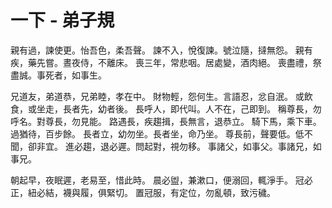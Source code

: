 # 一下 - 弟子規

親有過，諫使更。怡吾色，柔吾聲。
諫不入，悅復諫。號泣隨，撻無怨。
親有疾，藥先嘗。晝夜侍，不離床。
喪三年，常悲咽。居處變，酒肉絕。
喪盡禮，祭盡誠。事死者，如事生。

兄道友，弟道恭，兄弟睦，孝在中。
財物輕，怨何生。言語忍，忿自泯。
或飲食，或坐走，長者先，幼者後。
長呼人，即代叫。人不在，己即到。
稱尊長，勿呼名。對尊長，勿見能。
路遇長，疾趨揖，長無言，退恭立。
騎下馬，乘下車。過猶待，百步餘。
長者立，幼勿坐。長者坐，命乃坐。
尊長前，聲要低。低不聞，卻非宜。
進必趨，退必遲。問起對，視勿移。
事諸父，如事父。事諸兄，如事兄。

朝起早，夜眠遲，老易至，惜此時。
晨必盥，兼漱口，便溺回，輒淨手。
冠必正，紐必結，襪與履，俱緊切。
置冠服，有定位，勿亂頓，致污穢。

